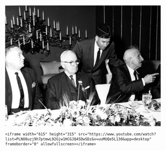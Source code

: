 ![](/assets/95-208-35.jpg)

```
<iframe width="615" height="315" src="https://www.youtube.com/watch?list=PLNO8uzj9h7ptmwL92Gjw1HCGJQ45DwSDz&v=uuMUQe5L130&app=desktop" frameborder="0" allowfullscreen></iframe>
```

```






```



